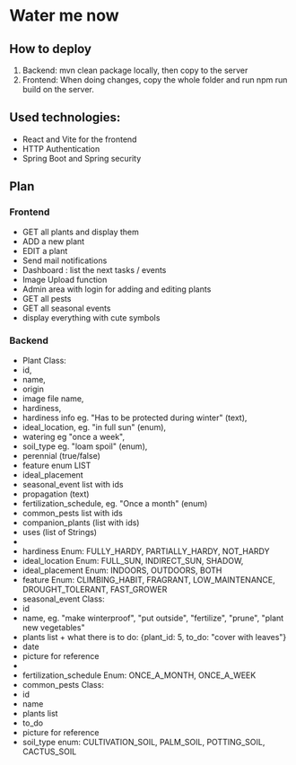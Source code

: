 # Water me now

## How to deploy

1. Backend: mvn clean package locally, then copy to the server
2. Frontend: When doing changes, copy the whole folder and run npm run build on the server.

## Used technologies:

- React and Vite for the frontend
- HTTP Authentication
- Spring Boot and Spring security

## Plan

### Frontend

- GET all plants and display them
- ADD a new plant
- EDIT a plant
- Send mail notifications
- Dashboard : list the next tasks / events
- Image Upload function
- Admin area with login for adding and editing plants
- GET all pests
- GET all seasonal events
- display everything with cute symbols

### Backend

- Plant Class:
- id,
- name,
- origin
- image file name,
- hardiness,
- hardiness info eg. "Has to be protected during winter" (text),
- ideal_location, eg. "in full sun" (enum),
- watering eg "once a week",
- soil_type eg. "loam spoil" (enum),
- perennial (true/false)
- feature enum LIST
- ideal_placement
- seasonal_event list with ids
- propagation (text)
- fertilization_schedule, eg. "Once a month" (enum)
- common_pests list with ids
- companion_plants (list with ids)
- uses (list of Strings)
-
- hardiness Enum: FULLY_HARDY, PARTIALLY_HARDY, NOT_HARDY
- ideal_location Enum: FULL_SUN, INDIRECT_SUN, SHADOW,
- ideal_placement Enum: INDOORS, OUTDOORS, BOTH
- feature Enum: CLIMBING_HABIT, FRAGRANT, LOW_MAINTENANCE, DROUGHT_TOLERANT, FAST_GROWER
- seasonal_event Class:
- id
- name, eg. "make winterproof", "put outside", "fertilize", "prune", "plant new vegetables"
- plants list + what there is to do: {plant_id: 5, to_do: "cover with leaves"}
- date
- picture for reference
-
- fertilization_schedule Enum: ONCE_A_MONTH, ONCE_A_WEEK
- common_pests Class:
- id
- name
- plants list
- to_do
- picture for reference
- soil_type enum: CULTIVATION_SOIL, PALM_SOIL, POTTING_SOIL, CACTUS_SOIL
